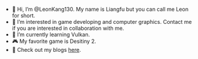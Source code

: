 - 👋 Hi, I’m @LeonKang130. My name is Liangfu but you can call me Leon for short.
- 👀 I’m interested in game developing and computer graphics. Contact me if you are interested in collaboration with me.
- 🌱 I’m currently learning Vulkan.
- 🎮 My favorite game is Desitiny 2.
- 📰 Check out my blogs [here](https://leonkang130.github.io/).

<!---
LeonKang130/LeonKang130 is a ✨ special ✨ repository because its `README.md` (this file) appears on your GitHub profile.
You can click the Preview link to take a look at your changes.
--->
